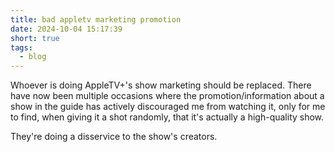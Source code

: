 ```yaml
---
title: bad appletv marketing promotion
date: 2024-10-04 15:17:39
short: true
tags:
  - blog
---
```


Whoever is doing AppleTV+'s show marketing should be replaced. There have now been multiple occasions where the promotion/information about a show in the guide has actively discouraged me from watching it, only for me to find, when giving it a shot randomly, that it's actually a high-quality show.

They're doing a disservice to the show's creators.
